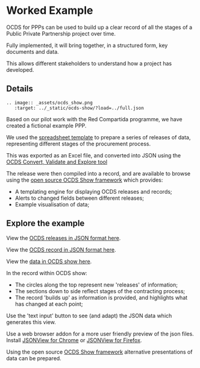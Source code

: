 # Worked Example

OCDS for PPPs can be used to build up a clear record of all the stages of a Public Private Partnership project over time. 

Fully implemented, it will bring together, in a structured form, key documents and data. 

This allows different stakeholders to understand how a project has developed.

## Details

```eval_rst
.. image:: _assets/ocds_show.png
   :target: ../_static/ocds-show/?load=../full.json
```

Based on our pilot work with the Red Compartida programme, we have created a fictional example PPP.

We used the [spreadsheet template](spreadsheet.md) to prepare a series of releases of data, representing different stages of the procurement process.

This was exported as an Excel file, and converted into JSON using the [OCDS Convert, Validate and Explore tool](http://standard.open-contracting.org/validator/)

The release were then compiled into a record, and are available to browse using the [open source OCDS Show framework](https://github.com/open-contracting/ocds-show/tree/ppp) which provides:

* A templating engine for displaying OCDS releases and records;
* Alerts to changed fields between different releases;
* Example visualisation of data; 

## Explore the example

View the [OCDS releases in JSON format here](../_static/full.json).

View the [OCDS record in JSON format here](../_static/full_record_package.json).

View the [data in OCDS show here](../_static/ocds-show/?load=../full_record_package.json).

In the record within OCDS show:

* The circles along the top represent new 'releases' of information;
* The sections down to side reflect stages of the contracting process;
* The record 'builds up' as information is provided, and highlights what has changed at each point;

Use the 'text input' button to see (and adapt) the JSON data which generates this view.

Use a web browser addon for a more user friendly preview of the json files. Install [JSONView for Chrome](https://chrome.google.com/webstore/detail/jsonview/chklaanhfefbnpoihckbnefhakgolnmc) or [JSONView for Firefox](https://addons.mozilla.org/en-us/firefox/addon/jsonview/).

Using the open source [OCDS Show framework](https://github.com/open-contracting/ocds-show/tree/ppp) alternative presentations of data can be prepared.

